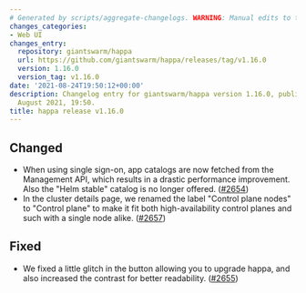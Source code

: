 ```yaml
---
# Generated by scripts/aggregate-changelogs. WARNING: Manual edits to this files will be overwritten.
changes_categories:
- Web UI
changes_entry:
  repository: giantswarm/happa
  url: https://github.com/giantswarm/happa/releases/tag/v1.16.0
  version: 1.16.0
  version_tag: v1.16.0
date: '2021-08-24T19:50:12+00:00'
description: Changelog entry for giantswarm/happa version 1.16.0, published on 24
  August 2021, 19:50.
title: happa release v1.16.0
---
```


## Changed

- When using single sign-on, app catalogs are now fetched from the Management API, which results in a drastic performance improvement. Also the "Helm stable" catalog is no longer offered. ([#2654](https://github.com/giantswarm/happa/pull/2654))
- In the cluster details page, we renamed the label "Control plane nodes" to "Control plane" to make it fit both high-availability control planes and such with a single node alike. ([#2657](https://github.com/giantswarm/happa/pull/2657))

## Fixed

- We fixed a little glitch in the button allowing you to upgrade happa, and also increased the contrast for better readability. ([#2655](https://github.com/giantswarm/happa/pull/2655))
